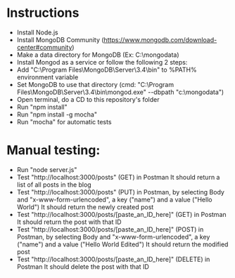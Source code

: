 # Instructions
- Install Node.js
- Install MongoDB Community (https://www.mongodb.com/download-center#community)
- Make a data directory for MongoDB (Ex: C:\mongodata)
- Install Mongod as a service or follow the following 2 steps:
- Add "C:\Program Files\MongoDB\Server\3.4\bin" to %PATH% environment variable
- Set MongoDB to use that directory (cmd: "C:\Program Files\MongoDB\Server\3.4\bin\mongod.exe" --dbpath "c:\mongodata")
- Open terminal, do a CD to this repository's folder
- Run "npm install"
- Run "npm install -g mocha"
- Run "mocha" for automatic tests

# Manual testing:
- Run "node server.js"
- Test "http://localhost:3000/posts" (GET) in Postman
  It should return a list of all posts in the blog
- Test "http://localhost:3000/posts" (PUT) in Postman, by selecting Body and "x-www-form-urlencoded", a key ("name") and a value ("Hello World")
  It should return the newly created post
- Test "http://localhost:3000/posts/[paste_an_ID_here]" (GET) in Postman
  It should return the post with that ID
- Test "http://localhost:3000/posts/[paste_an_ID_here]" (POST) in Postman, by selecting Body and "x-www-form-urlencoded", a key ("name") and a value ("Hello World Edited")
  It should return the modified post
- Test "http://localhost:3000/posts/[paste_an_ID_here]" (DELETE) in Postman
  It should delete the post with that ID

